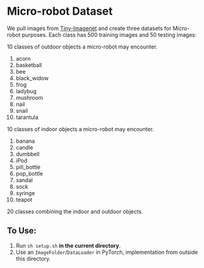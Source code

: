 # Micro-robot Dataset
We pull images from [Tiny-Imagenet](https://tiny-imagenet.herokuapp.com/) and create three datasets for Micro-robot
purposes. Each class has 500 training images and 50 testing images:

10 classes of outdoor objects a micro-robot may encounter.

1. acorn
2. basketball
3. bee
4. black_widow
5. frog
6. ladybug
7. mushroom
8. nail
9. snail
10. tarantula

10 classes of indoor objects a micro-robot may encounter.

1. banana
2. candle
3. dumbbell
4. iPod
5. pill_bottle
6. pop_bottle
7. sandal
8. sock
9. syringe
10. teapot

20 classes combining the indoor and outdoor objects.

## To Use:

1. Run `sh setup.sh` __in the current directory__.
2. Use an `ImageFolder`/`DataLoader` in PyTorch, implementation from outside this directory.
